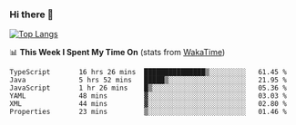 ### Hi there 👋
[![Top Langs](https://github-readme-stats.vercel.app/api/top-langs/?username=hyoghurt&layout=compact&exclude_repo=multiserver,docker_compose&langs_count=6)](https://github.com/anuraghazra/github-readme-stats)

📊 **This Week I Spent My Time On** (stats from [WakaTime](https://wakatime.com))
<!--START_SECTION:waka-->

```text
TypeScript       16 hrs 26 mins  ███████████████▒░░░░░░░░░   61.45 %
Java             5 hrs 52 mins   █████▒░░░░░░░░░░░░░░░░░░░   21.95 %
JavaScript       1 hr 26 mins    █▒░░░░░░░░░░░░░░░░░░░░░░░   05.36 %
YAML             48 mins         ▓░░░░░░░░░░░░░░░░░░░░░░░░   03.03 %
XML              44 mins         ▓░░░░░░░░░░░░░░░░░░░░░░░░   02.80 %
Properties       23 mins         ▒░░░░░░░░░░░░░░░░░░░░░░░░   01.46 %
```

<!--END_SECTION:waka-->
